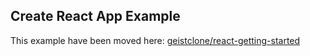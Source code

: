 ## Create React App Example

This example have been moved here: [geistclone/react-getting-started](https://github.com/geist-org/react-getting-started)
